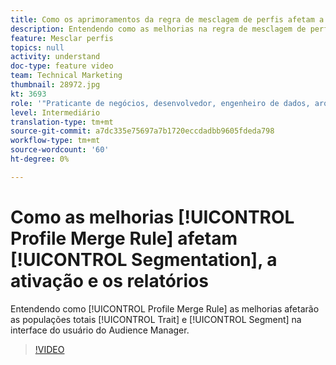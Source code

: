 ```yaml
---
title: Como os aprimoramentos da regra de mesclagem de perfis afetam a segmentação, a ativação e os relatórios
description: Entendendo como as melhorias na regra de mesclagem de perfis afetarão o total de características e preenchimentos de segmentos na interface do usuário do Audience Manager
feature: Mesclar perfis
topics: null
activity: understand
doc-type: feature video
team: Technical Marketing
thumbnail: 28972.jpg
kt: 3693
role: '"Praticante de negócios, desenvolvedor, engenheiro de dados, arquiteto, arquiteto de dados, administrador, líder"'
level: Intermediário
translation-type: tm+mt
source-git-commit: a7dc335e75697a7b1720eccdadbb9605fdeda798
workflow-type: tm+mt
source-wordcount: '60'
ht-degree: 0%

---
```



# Como as melhorias [!UICONTROL Profile Merge Rule] afetam [!UICONTROL Segmentation], a ativação e os relatórios

Entendendo como [!UICONTROL Profile Merge Rule] as melhorias afetarão as populações totais [!UICONTROL Trait] e [!UICONTROL Segment] na interface do usuário do Audience Manager.

>[!VIDEO](https://video.tv.adobe.com/v/28972/?quality=12)

